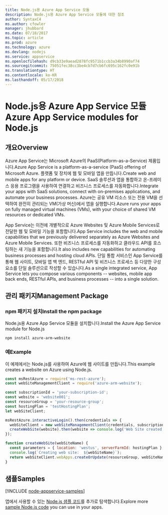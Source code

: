 ```yaml
---
title: Node.js용 Azure App Service 모듈
description: Node.js용 Azure App Service 모듈에 대한 참조
author: SyntaxC4
ms.author: cfowler
manager: jhubbard
ms.date: 07/18/2017
ms.topic: article
ms.prod: azure
ms.technology: azure
ms.devlang: nodejs
ms.service: appservice
ms.openlocfilehash: d9cb33e9aead2878fc9571b1ccb3a34b8990af74
ms.sourcegitcommit: 75051fec38cc3be4cb7d7cb6fc695c162fc0e91b
ms.translationtype: HT
ms.contentlocale: ko-KR
ms.lasthandoff: 05/17/2018
---
```

# <a name="azure-app-service-modules-for-nodejs"></a><span data-ttu-id="2739d-103">Node.js용 Azure App Service 모듈</span><span class="sxs-lookup"><span data-stu-id="2739d-103">Azure App Service modules for Node.js</span></span>

## <a name="overview"></a><span data-ttu-id="2739d-104">개요</span><span class="sxs-lookup"><span data-stu-id="2739d-104">Overview</span></span>

<span data-ttu-id="2739d-105">Azure App Service는 Microsoft Azure의 PaaS(Platform-as-a-Service) 제품입니다.</span><span class="sxs-lookup"><span data-stu-id="2739d-105">Azure App Service is a platform-as-a-service (PaaS) offering of Microsoft Azure.</span></span> <span data-ttu-id="2739d-106">플랫폼 및 장치에 웹 및 모바일 앱을 만듭니다.</span><span class="sxs-lookup"><span data-stu-id="2739d-106">Create web and mobile apps for any platform or device.</span></span> <span data-ttu-id="2739d-107">SaaS 솔루션과 앱을 통합하고 온-프레미스 응용 프로그램을 사용하여 연결하고 비즈니스 프로세스를 자동화합니다.</span><span class="sxs-lookup"><span data-stu-id="2739d-107">Integrate your apps with SaaS solutions, connect with on-premises applications, and automate your business processes.</span></span> <span data-ttu-id="2739d-108">Azure는 공유 VM 리소스 또는 전용 VM을 선택하여 완전히 관리되는 VM(가상 머신)에서 앱을 실행합니다.</span><span class="sxs-lookup"><span data-stu-id="2739d-108">Azure runs your apps on fully managed virtual machines (VMs), with your choice of shared VM resources or dedicated VMs.</span></span>

<span data-ttu-id="2739d-109">App Service는 이전에 개별적으로 Azure Websites 및 Azure Mobile Services로 전달한 웹 및 모바일 기능을 포함합니다.</span><span class="sxs-lookup"><span data-stu-id="2739d-109">App Service includes the web and mobile capabilities that we previously delivered separately as Azure Websites and Azure Mobile Services.</span></span> <span data-ttu-id="2739d-110">또한 비즈니스 프로세스를 자동화하고 클라우드 API를 호스팅하는 새 기능을 포함합니다.</span><span class="sxs-lookup"><span data-stu-id="2739d-110">It also includes new capabilities for automating business processes and hosting cloud APIs.</span></span> <span data-ttu-id="2739d-111">단일 통합 서비스인 App Service를 통해 웹 사이트, 모바일 앱 백 엔드, RESTful API 및 비즈니스 프로세스 등 다양한 구성 요소를 단일 솔루션으로 작성할 수 있습니다.</span><span class="sxs-lookup"><span data-stu-id="2739d-111">As a single integrated service, App Service lets you compose various components -- websites, mobile app back ends, RESTful APIs, and business processes -- into a single solution.</span></span>

## <a name="management-package"></a><span data-ttu-id="2739d-112">관리 패키지</span><span class="sxs-lookup"><span data-stu-id="2739d-112">Management Package</span></span>

### <a name="install-the-npm-package"></a><span data-ttu-id="2739d-113">npm 패키지 설치</span><span class="sxs-lookup"><span data-stu-id="2739d-113">Install the npm package</span></span>

<span data-ttu-id="2739d-114">Node.js용 Azure App Service 모듈을 설치합니다.</span><span class="sxs-lookup"><span data-stu-id="2739d-114">Install the Azure App Service module for Node.js</span></span>

```bash
npm install azure-arm-website
```

### <a name="example"></a><span data-ttu-id="2739d-115">예</span><span class="sxs-lookup"><span data-stu-id="2739d-115">Example</span></span>

<span data-ttu-id="2739d-116">이 예제에서는 Node.js를 사용하여 Azure에 웹 사이트를 만듭니다.</span><span class="sxs-lookup"><span data-stu-id="2739d-116">This example creates a website on Azure using Node.js.</span></span>

```javascript
const msRestAzure = require('ms-rest-azure');
const webSiteManagementClient = require('azure-arm-website');

const subscriptionId = 'your-subscription-id';
const website = 'website001';
const resourceGroup = 'your-resource-group';
const hostingPlan = 'testHostingPlan';
let webSiteClient;

msRestAzure.interactiveLogin().then(credentials => {
  webSiteClient = new webSiteManagementClient(credentials, subscriptionId);
  createWebSite(website).then(website => console.log('Web Site created successfully', website));
});

function createWebSite(webSiteName) {
  const parameters = { location: 'westus', serverFarmId: hostingPlan };
  console.log(`Creating web site:  ${webSiteName}`);
  return webSiteClient.webApps.createOrUpdate(resourceGroup, webSiteName, parameters, null);
}
```

## <a name="samples"></a><span data-ttu-id="2739d-117">샘플</span><span class="sxs-lookup"><span data-stu-id="2739d-117">Samples</span></span>

[!INCLUDE [node-appservice-samples](../docs-ref-conceptual/includes/appservice-samples.md)]

<span data-ttu-id="2739d-118">앱에서 사용할 수 있는 [Node.js 샘플 코드](https://azure.microsoft.com/resources/samples/?platform=nodejs)를 추가로 탐색합니다.</span><span class="sxs-lookup"><span data-stu-id="2739d-118">Explore more [sample Node.js code](https://azure.microsoft.com/resources/samples/?platform=nodejs) you can use in your apps.</span></span>

